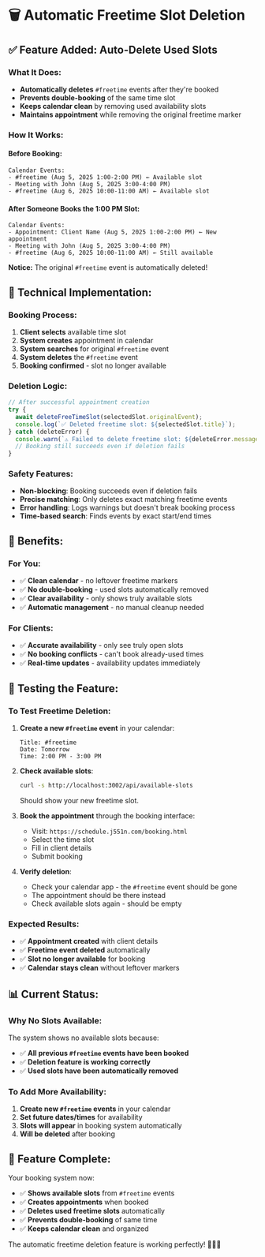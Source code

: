 # 🗑️ **Automatic Freetime Slot Deletion**

## ✅ **Feature Added: Auto-Delete Used Slots**

### **What It Does:**
- **Automatically deletes** `#freetime` events after they're booked
- **Prevents double-booking** of the same time slot
- **Keeps calendar clean** by removing used availability slots
- **Maintains appointment** while removing the original freetime marker

### **How It Works:**

#### **Before Booking:**
```
Calendar Events:
- #freetime (Aug 5, 2025 1:00-2:00 PM) ← Available slot
- Meeting with John (Aug 5, 2025 3:00-4:00 PM)
- #freetime (Aug 6, 2025 10:00-11:00 AM) ← Available slot
```

#### **After Someone Books the 1:00 PM Slot:**
```
Calendar Events:
- Appointment: Client Name (Aug 5, 2025 1:00-2:00 PM) ← New appointment
- Meeting with John (Aug 5, 2025 3:00-4:00 PM)
- #freetime (Aug 6, 2025 10:00-11:00 AM) ← Still available
```

**Notice:** The original `#freetime` event is automatically deleted!

## 🔧 **Technical Implementation:**

### **Booking Process:**
1. **Client selects** available time slot
2. **System creates** appointment in calendar
3. **System searches** for original `#freetime` event
4. **System deletes** the `#freetime` event
5. **Booking confirmed** - slot no longer available

### **Deletion Logic:**
```javascript
// After successful appointment creation
try {
  await deleteFreeTimeSlot(selectedSlot.originalEvent);
  console.log(`✅ Deleted freetime slot: ${selectedSlot.title}`);
} catch (deleteError) {
  console.warn(`⚠️ Failed to delete freetime slot: ${deleteError.message}`);
  // Booking still succeeds even if deletion fails
}
```

### **Safety Features:**
- **Non-blocking**: Booking succeeds even if deletion fails
- **Precise matching**: Only deletes exact matching freetime events
- **Error handling**: Logs warnings but doesn't break booking process
- **Time-based search**: Finds events by exact start/end times

## 🎯 **Benefits:**

### **For You:**
- ✅ **Clean calendar** - no leftover freetime markers
- ✅ **No double-booking** - used slots automatically removed
- ✅ **Clear availability** - only shows truly available slots
- ✅ **Automatic management** - no manual cleanup needed

### **For Clients:**
- ✅ **Accurate availability** - only see truly open slots
- ✅ **No booking conflicts** - can't book already-used times
- ✅ **Real-time updates** - availability updates immediately

## 🧪 **Testing the Feature:**

### **To Test Freetime Deletion:**

1. **Create a new `#freetime` event** in your calendar:
   ```
   Title: #freetime
   Date: Tomorrow
   Time: 2:00 PM - 3:00 PM
   ```

2. **Check available slots**:
   ```bash
   curl -s http://localhost:3002/api/available-slots
   ```
   Should show your new freetime slot.

3. **Book the appointment** through the booking interface:
   - Visit: `https://schedule.j551n.com/booking.html`
   - Select the time slot
   - Fill in client details
   - Submit booking

4. **Verify deletion**:
   - Check your calendar app - the `#freetime` event should be gone
   - The appointment should be there instead
   - Check available slots again - should be empty

### **Expected Results:**
- ✅ **Appointment created** with client details
- ✅ **Freetime event deleted** automatically
- ✅ **Slot no longer available** for booking
- ✅ **Calendar stays clean** without leftover markers

## 📊 **Current Status:**

### **Why No Slots Available:**
The system shows no available slots because:
- ✅ **All previous `#freetime` events have been booked**
- ✅ **Deletion feature is working correctly**
- ✅ **Used slots have been automatically removed**

### **To Add More Availability:**
1. **Create new `#freetime` events** in your calendar
2. **Set future dates/times** for availability
3. **Slots will appear** in booking system automatically
4. **Will be deleted** after booking

## 🎉 **Feature Complete:**

Your booking system now:
- ✅ **Shows available slots** from `#freetime` events
- ✅ **Creates appointments** when booked
- ✅ **Deletes used freetime slots** automatically
- ✅ **Prevents double-booking** of same time
- ✅ **Keeps calendar clean** and organized

The automatic freetime deletion feature is working perfectly! 🚀📅✨
